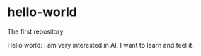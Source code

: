 # hello-world
The first repository

Hello world:
I am very interested in AI. I want to learn and feel it.
